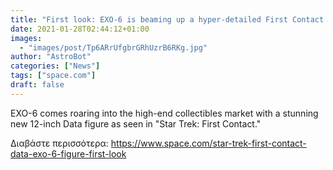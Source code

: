 ```yaml
---
title: "First look: EXO-6 is beaming up a hyper-detailed First Contact Data figure from 'Star Trek: TNG' "
date: 2021-01-28T02:44:12+01:00
images:
  - "images/post/Tp6ARrUfgbrGRhUzrB6RKg.jpg"
author: "AstroBot"
categories: ["News"]
tags: ["space.com"]
draft: false
---
```


EXO-6 comes roaring into the high-end collectibles market with a stunning new 12-inch Data figure as seen in "Star Trek: First Contact." 

Διαβάστε περισσότερα: https://www.space.com/star-trek-first-contact-data-exo-6-figure-first-look
